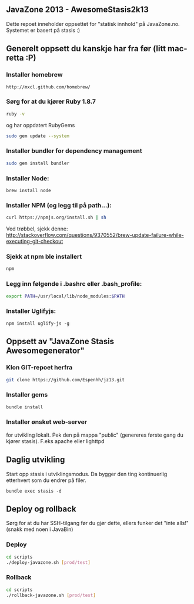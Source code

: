 JavaZone 2013 - AwesomeStasis2k13
---------------------------------

Dette repoet inneholder oppsettet for "statisk innhold" på JavaZone.no. Systemet er basert på stasis :)

## Generelt oppsett du kanskje har fra før (litt mac-retta :P)

### Installer homebrew

	http://mxcl.github.com/homebrew/

### Sørg for at du kjører Ruby 1.8.7

```bash
ruby -v
```

og har oppdatert RubyGems

```bash
sudo gem update --system
```

### Installer bundler for dependency management

```bash
sudo gem install bundler
```

### Installer Node:

```
brew install node
```

### Installer NPM (og legg til på path...):

```bash
curl https://npmjs.org/install.sh | sh
```

Ved trøbbel, sjekk denne: http://stackoverflow.com/questions/9370552/brew-update-failure-while-executing-git-checkout

### Sjekk at npm ble installert

```bash
npm
```

### Legg inn følgende i .bashrc eller .bash_profile:

```bash
export PATH=/usr/local/lib/node_modules:$PATH
```

### Installer Uglifyjs:

```
npm install uglify-js -g
```

## Oppsett av "JavaZone Stasis Awesomegenerator"

### Klon GIT-repoet herfra

```bash
git clone https://github.com/Espenhh/jz13.git
```

### Installer gems

```bash
bundle install
```

### Installer ønsket web-server

for utvikling lokalt. Pek den på mappa "public" (genereres første gang du kjører stasis). F.eks apache eller lighttpd

## Daglig utvikling

Start opp stasis i utviklingsmodus. Da bygger den ting kontinuerlig etterhvert som du endrer på filer. 

```
bundle exec stasis -d
```

## Deploy og rollback

Sørg for at du har SSH-tilgang før du gjør dette, ellers funker det "inte alls!" (snakk med noen i JavaBin)

### Deploy

```bash
cd scripts
./deploy-javazone.sh [prod/test]
```

### Rollback

```bash
cd scripts
./rollback-javazone.sh [prod/test]
```